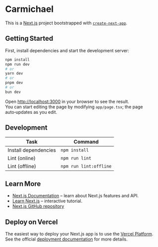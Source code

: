 # Carmichael

This is a [Next.js](https://nextjs.org) project bootstrapped with [`create-next-app`](https://nextjs.org/docs/app/api-reference/cli/create-next-app).

## Getting Started

First, install dependencies and start the development server:

```bash
npm install
npm run dev
# or
yarn dev
# or
pnpm dev
# or
bun dev
```

Open <http://localhost:3000> in your browser to see the result.  
You can start editing the page by modifying `app/page.tsx`; the page auto‑updates as you edit.

## Development

| Task | Command |
|------|---------|
| Install dependencies | `npm install` |
| Lint (online) | `npm run lint` |
| Lint (offline) | `npm run lint:offline` |

## Learn More

- [Next.js Documentation](https://nextjs.org/docs) – learn about Next.js features and API.
- [Learn Next.js](https://nextjs.org/learn) – interactive tutorial.
- [Next.js GitHub repository](https://github.com/vercel/next.js)

## Deploy on Vercel

The easiest way to deploy your Next.js app is to use the [Vercel Platform](https://vercel.com/new?filter=next.js).  
See the official [deployment documentation](https://nextjs.org/docs/app/building-your-application/deploying) for more details.

